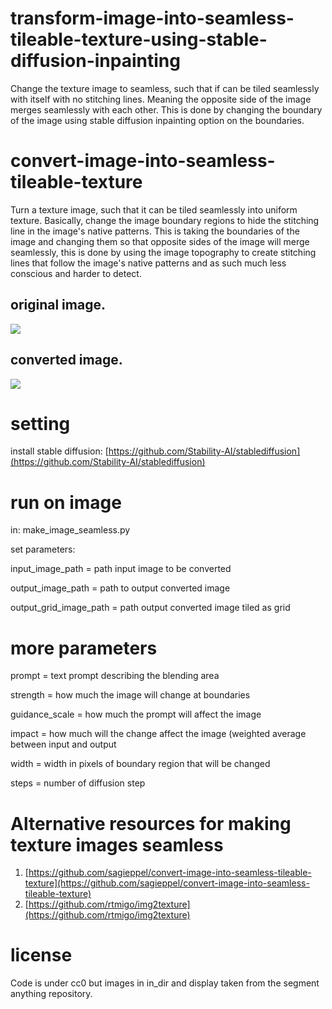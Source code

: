 # transform-image-into-seamless-tileable-texture-using-stable-diffusion-inpainting
Change the texture image to seamless,  such that if can be tiled seamlessly with itself with no stitching lines. Meaning the opposite side of the image merges seamlessly with each other. This is done by changing the boundary of the image using stable diffusion inpainting option on the boundaries.

# convert-image-into-seamless-tileable-texture
Turn a texture image, such that it can be tiled seamlessly into uniform texture. Basically, change the image boundary regions to hide the stitching line in the image's native patterns.
This is taking the boundaries of the image and changing them so that opposite sides of the image will merge seamlessly, this is done by using the image topography to create stitching lines that follow the image's native patterns and as such much less conscious and harder to detect.


## original image. 
![](sa_266035_15_Score_5229_TileSize39_Texture.jpg)


##  converted image.
![](sa_266472_5_Score_5119_TileSize39_Texture.jpg)
 

# setting
install stable diffusion:
[https://github.com/Stability-AI/stablediffusion](https://github.com/Stability-AI/stablediffusion)

 
# run on image
in:  make_image_seamless.py


set parameters:

input_image_path =  path input image to be converted

output_image_path =  path to output converted image

output_grid_image_path =  path output converted image tiled as grid
 
# more parameters

 prompt =   text prompt describing the blending area
 
 strength =  how much the image will change at boundaries
 
 guidance_scale =  how much the prompt will affect the image
 
 impact =  how much will the change affect the image (weighted average between input and output
 
 width =  width in pixels of boundary region that will be changed
 
 steps =   number of diffusion step


# Alternative resources for making texture images seamless
1) [https://github.com/sagieppel/convert-image-into-seamless-tileable-texture](https://github.com/sagieppel/convert-image-into-seamless-tileable-texture)
2) [https://github.com/rtmigo/img2texture](https://github.com/rtmigo/img2texture) 

# license 
Code is under cc0 but images in in_dir and display taken from the segment anything repository.
